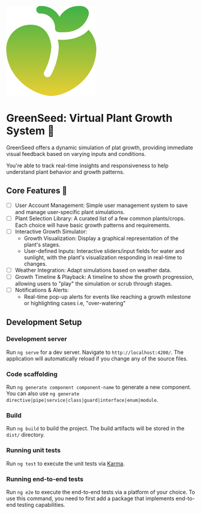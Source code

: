 ![Preview Image](./src/assets/logo.svg)

# GreenSeed: Virtual Plant Growth System 🌱

GreenSeed offers a dynamic simulation of plat growth, providing immediate visual feedback based on varying inputs and conditions.

You're able to track real-time insights and responsiveness to help understand plant behavior and growth patterns.

## Core Features 🚀

- [ ] User Account Management: Simple user management system to save and manage user-specific plant simulations.
- [ ] Plant Selection Library: A curated list of a few common plants/crops. Each choice will have basic growth patterns and requirements.
- [ ] Interactive Growth Simulator:
  - Growth Visualization: Display a graphical representation of the plant's stages.
  - User-defined Inputs: Interactive sliders/input fields for water and sunlight, with the plant's visualization responding in real-time to changes.
- [ ] Weather Integration: Adapt simulations based on weather data.
- [ ] Growth Timeline & Playback: A timeline to show the growth progression, allowing users to "play" the simulation or scrub through stages.
- [ ] Notifications & Alerts:
  - Real-time pop-up alerts for events like reaching a growth milestone or highlighting cases i.e, "over-watering"

## Development Setup

### Development server

Run `ng serve` for a dev server. Navigate to `http://localhost:4200/`. The application will automatically reload if you change any of the source files.

### Code scaffolding

Run `ng generate component component-name` to generate a new component. You can also use `ng generate directive|pipe|service|class|guard|interface|enum|module`.

### Build

Run `ng build` to build the project. The build artifacts will be stored in the `dist/` directory.

### Running unit tests

Run `ng test` to execute the unit tests via [Karma](https://karma-runner.github.io).

### Running end-to-end tests

Run `ng e2e` to execute the end-to-end tests via a platform of your choice. To use this command, you need to first add a package that implements end-to-end testing capabilities.
